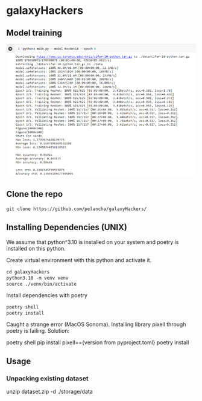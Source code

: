 # galaxyHackers

## Model training
![alt text](/screenshots/screenshot0.png)

## Clone the repo
```
git clone https://github.com/pelancha/galaxyHackers/
```

## Installing Dependencies (UNIX)

We assume that python^3.10 is installed on your system and poetry is installed on this python.

Create virtual environment with this python and activate it.
```
cd galaxyHackers
python3.10 -m venv venv
source ./venv/bin/activate
```

Install dependencies with poetry
```
poetry shell
poetry install
```

Caught a strange error (MacOS Sonoma). Installing library pixell through poetry is failing.
Solution:

poetry shell
pip install pixell=={version from pyproject.toml}
poetry install

## Usage

### Unpacking existing dataset

unzip dataset.zip -d ./storage/data
<!-- ```
cd galaxyHackers/models
python3 main.py --model MODEL_NAME --epoch NUM_EPOCH --lr LR
```
It is possible to run a script with several training model at the same time.
Pay attention that for chosen models will be applied the same optimizer with the same learning rate. Choice of several optimizers is not provided. -->
